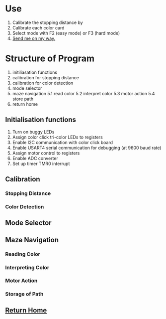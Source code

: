 # Use
1. Calibrate the stopping distance by 
2. Calibrate each color card 
3. Select mode with F2 (easy mode) or F3 (hard mode)
4. [Send me on my way.](https://www.youtube.com/watch?v=IGMabBGydC0) 

# Structure of Program
1. initiliasation functions
2. calibration for stopping distance
3. calibration for color detection
4. mode selector
5. maze navigation
	5.1 read color
	5.2 interpret color
	5.3 motor action
	5.4 store path
6. return home

## Initialisation functions
1. Turn on buggy LEDs
2. Assign color click tri-color LEDs to registers
3. Enable I2C communication with color click board
4. Enable USART4 serial communication for debugging (at 9600 baud rate)
5. Assign motor control to registers
6. Enable ADC converter
7. Set up timer TMR0 interrupt

## Calibration
### Stopping Distance
### Color Detection

## Mode Selector

## Maze Navigation
### Reading Color
### Interpreting Color
### Motor Action
### Storage of Path

## [Return Home](https://www.youtube.com/watch?v=iyFijjikkeM)
